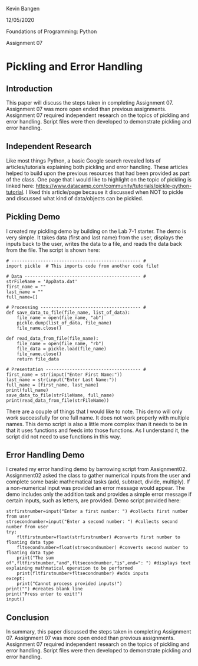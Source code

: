 Kevin Bangen

12/05/2020

Foundations of Programming: Python

Assignment 07

# Pickling and Error Handling

## Introduction

This paper will discuss the steps taken in completing Assignment 07. Assignment 07 was more open ended than previous assignments. Assignment 07 required independent research on the topics of pickling and error handling. Script files were then developed to demonstrate pickling and error handling. 

## Independent Research

Like most things Python, a basic Google search revealed lots of articles/tutorials explaining both pickling and error handling. These articles helped to build upon the previous resources that had been provided as part of the class. 
One page that I would like to highlight on the topic of pickling is linked here: https://www.datacamp.com/community/tutorials/pickle-python-tutorial. I liked this article/page because it discussed when NOT to pickle and discussed what kind of data/objects can be pickled.

## Pickling Demo

I created my pickling demo by building on the Lab 7-1 starter. The demo is very simple. It takes data (first and last name) from the user, displays the inputs back to the user, writes the data to a file, and reads the data back from the file. The script is shown here:

```
# ------------------------------------------------- #
import pickle  # This imports code from another code file!

# Data -------------------------------------------- #
strFileName = 'AppData.dat'
first_name = ""
last_name = ""
full_name=[]

# Processing -------------------------------------- #
def save_data_to_file(file_name, list_of_data):
    file_name = open(file_name, "ab")
    pickle.dump(list_of_data, file_name)
    file_name.close()

def read_data_from_file(file_name):
    file_name = open(file_name, "rb")
    file_data = pickle.load(file_name)
    file_name.close()
    return file_data

# Presentation ------------------------------------ #
first_name = str(input("Enter First Name:"))
last_name = str(input("Enter Last Name:"))
full_name = [first_name, last_name]
print(full_name)
save_data_to_file(strFileName, full_name)
print(read_data_from_file(strFileName))
```

There are a couple of things that I would like to note. This demo will only work successfully for one full name. It does not work properly with multiple names. This demo script is also a little more complex than it needs to be in that it uses functions and feeds into those functions. As I understand it, the script did not need to use functions in this way.

## Error Handling Demo

I created my error handling demo by barrowing script from Assignment02. Assignment02 asked the class to gather numerical inputs from the user and complete some basic mathematical tasks (add, subtract, divide, multiply). If a non-numerical input was provided an error message would appear. The demo includes only the addition task and provides a simple error message if certain inputs, such as letters, are provided. Demo script provided here:
```
strfirstnumber=input("Enter a first number: ") #collects first number from user
strsecondnumber=input("Enter a second number: ") #collects second number from user
try:
    fltfirstnumber=float(strfirstnumber) #converts first number to floating data type
    fltsecondnumber=float(strsecondnumber) #converts second number to floating data type
    print("The sum of",fltfirstnumber,"and",fltsecondnumber,"is",end=": ") #displays text explaining mathmatical operation to be performed
    print(fltfirstnumber+fltsecondnumber) #adds inputs
except:
    print("Cannot process provided inputs!")
print("") #creates blank line
print("Press enter to exit!")
input()
```
## Conclusion

In summary, this paper discussed the steps taken in completing Assignment 07. Assignment 07 was more open ended than previous assignments. Assignment 07 required independent research on the topics of pickling and error handling. Script files were then developed to demonstrate pickling and error handling. 


